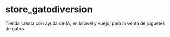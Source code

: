 # store_gatodiversion
Tienda creata con ayuda de IA, en laravel y vuejs, para la venta de juguetes de gatos.
